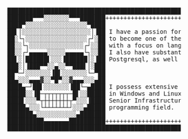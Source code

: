 <pre>
            ███████████████████████████████████████████████████████████████████████████████████████████████ 
            ███████▀▀▀░░░░░░░▀▀▀███████++++++++++++++++++++++++++++++++++++++++++++++++++++++++++++++++++██
            ████▀░░░░░░░░░░░░░░░░░▀████                                                                  ██
            ██▌│░░░░░░░░░░░░░░░░░░░│▐██ I have a passion for cybersecurity and study relentlessly        ██
            ██░└┐░░░░░░░░░░░░░░░░░┌┘░██ to become one of the best. I study programming every day         ██
            ██░░└┐░░░░░░░░░░░░░░░┌┘░░██ with a focus on languages like Python, Ruby,Go Lang, and NodeJS. ██
            ██░░┌┘▄▄▄▄▄░░░░░▄▄▄▄▄└┐░░██ I also have substantial knowledge in databases, especially       ██
            ██▌░│██████▌░░░▐██████│░▐██ Postgresql, as well as in containers like Kubernetes and Docker. ██
            ███░│▐███▀▀░░▄░░▀▀███▌│░███                                                                  ██
            ██▀─┘░░░░░░░▐█▌░░░░░░░└─▀██                                                                  ██
            ██▄░░░▄▄▄▓░░▀█▀░░▓▄▄▄░░░▄██                                                                  ██
            ████▄─┘██▌░░░░░░░▐██└─▄████ I possess extensive expertise in server administration, both     ██
            █████░░▐█─┬┬┬┬┬┬┬─█▌░░█████ in Windows and Linux environments. Currently, I work as a        ██
            ████▌░░░▀┬┼┼┼┼┼┼┼┬▀░░░▐████ Senior Infrastructure Analyst and aim to transition into the     ██
            █████▄░░░└┴┴┴┴┴┴┴┘░░░▄█████ programming field.                                               ██
            ███████▄░░░░░░░░░░░▄███████                                                                  ██
            ██████████▄▄▄▄▄▄▄██████████++++++++++++++++++++++++++++++++++++++++++++++++++++++++++++++++++██
            ███████████████████████████████████████████████████████████████████████████████████████████████
</pre>
